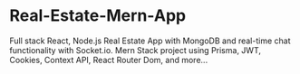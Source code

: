 # Real-Estate-Mern-App
<p>Full stack React, Node.js Real Estate App with MongoDB and real-time chat functionality with Socket.io. Mern Stack project using Prisma, JWT, Cookies, Context API, React Router Dom, and more...</p>
